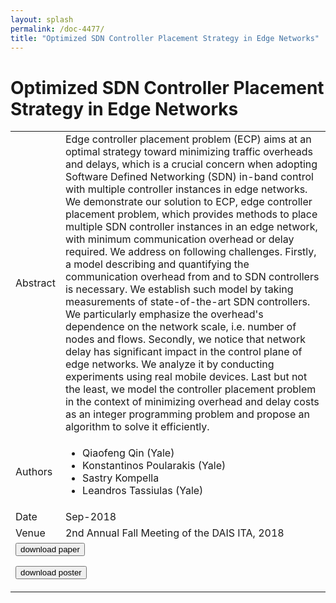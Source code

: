 ```yaml
---
layout: splash
permalink: /doc-4477/
title: "Optimized SDN Controller Placement Strategy in Edge Networks"
---
```


# Optimized SDN Controller Placement Strategy in Edge Networks

<table>
    <tbody>
    <tr>
        <td>Abstract</td>
        <td>Edge controller placement problem (ECP) aims at an optimal strategy toward minimizing traffic overheads and delays, which is a crucial concern when adopting Software Defined Networking (SDN) in-band control with multiple controller instances in edge networks. We demonstrate our solution to ECP, edge controller placement problem, which provides methods to place multiple SDN controller instances in an edge network, with minimum communication overhead or delay required. We address on following challenges. Firstly, a model describing and quantifying the communication overhead from and to SDN controllers is necessary. We establish such model by taking measurements of state-of-the-art SDN controllers. We particularly emphasize the overhead's dependence on the network scale, i.e. number of nodes and flows. Secondly, we notice that network delay has significant impact in the control plane of edge networks. We analyze it by conducting experiments using real mobile devices. Last but not the least, we model the controller placement problem in the context of minimizing overhead and delay costs as an integer programming problem and propose an algorithm to solve it efficiently.</td>
    </tr>
    <tr>
        <td>Authors</td>
        <td>
            <ul>
                <li>Qiaofeng Qin (Yale)</li>
                <li>Konstantinos Poularakis (Yale)</li>
                <li>Sastry Kompella</li>
                <li>Leandros Tassiulas (Yale)</li>
            </ul>
        </td>
    </tr>
    <tr>
        <td>Date</td>
        <td>Sep-2018</td>
    </tr>
    <tr>
        <td>Venue</td>
        <td>2nd Annual Fall Meeting of the DAIS ITA, 2018</td>
    </tr>
        <tr>
            <td colspan="2">
                <form method="get" action="https://dais-ita.org/sites/default/files/2584_paper.pdf">
                    <button type="submit">download paper</button>
                </form>
                <form method="get" action="https://dais-ita.org/sites/default/files/2584_poster.pdf">
                    <button type="submit">download poster</button>
                </form>
            </td>
        </tr>
    </tbody>
</table>
